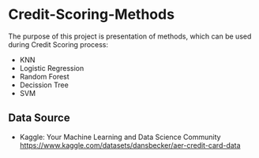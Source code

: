 # Credit-Scoring-Methods
The purpose of this project is presentation of methods, which can be used during Credit Scoring process:
- KNN
- Logistic Regression
- Random Forest
- Decission Tree
- SVM

## Data Source
- Kaggle: Your Machine Learning and Data Science Community https://www.kaggle.com/datasets/dansbecker/aer-credit-card-data

